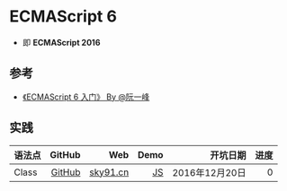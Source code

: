 
# ECMAScript 6
- 即 **ECMAScript 2016**

## 参考
- [《ECMAScript 6 入门》 By @阮一峰](http://es6.ruanyifeng.com/#README)

## 实践
|语法点|GitHub|Web|Demo|开坑日期|进度|
|:--|--:|--:|--:|--:|--:|
|Class|[GitHub](https://github.com/occultskyrong/blog/blob/master/public/docs/ECMAScript_2016/class.md)|[sky91.cn](http://blog.sky91.cn/docs/ECMAScript_2016/class)|[JS](./class.js)|2016年12月20日|0|